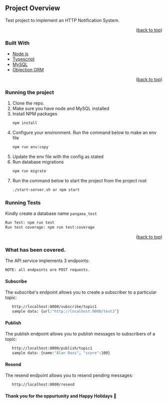 <!-- ABOUT THE PROJECT -->
## Project Overview


Test project to implement an HTTP Notification System.

<p align="right">(<a href="#top">back to top</a>)</p>

### Built With

* [Node js](https://nodejs.org/)
* [Typescript](https://www.typescriptlang.org/)
* [MySQL](https://www.mysql.com/)
* [Objection ORM](https://vincit.github.io/objection.js/)

<p align="right">(<a href="#top">back to top</a>)</p>


### Running the project

1. Clone the repo. 
2. Make sure you have node and MySQL installed
3. Install NPM packages
   ```sh
   npm install
   ```
4. Configure your environment. Run the command below to make an env file
   ```sh
   npm run env:copy
   ```
5. Update the env file with the config as stated
6. Run database migrations
   ```sh
   npm run migrate
   ```
7. Run the command below to start the project from the project root
   ```sh
   ./start-server.sh or npm start
   ```

### Running Tests

Kindly create a database name `pangaea_test`
```sh
Run Test: npm run test
Run test coverage: npm run test:coverage
```

<p align="right">(<a href="#top">back to top</a>)</p>

### What has been covered.

The API service implements 3 endpoints:
   ```sh
   NOTE: all endpoints are POST requests.
   ```

#### Subscribe
The subscribe's endpoint allows you to create a subscriber to a particular topic:
   ```sh
      http://localhost:8000/subscribe/topic1
      sample data: {url:"http://localhost:9000/test3"}
   ```

#### Publish
The publish endpoint allows you to publish messages to subscribers of a topic:
   ```sh
      http://localhost:8000/publish/topic1
      sample data: {name:"Alan Ross", "score":100}
   ```


#### Resend
The resend endpoint allows you to resend pending messages:
   ```sh
      http://localhost:8000/resend
   ```


#### Thank you for the oppurtunity and Happy Holidays :tada:
